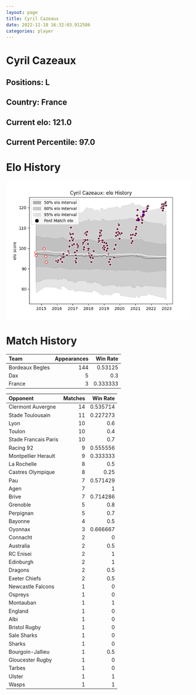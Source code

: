 ```yaml
---  
layout: page  
title: Cyril Cazeaux  
date: 2022-12-18 16:32:03.912586  
categories: player  
---
```

# Cyril Cazeaux

## Positions: L

## Country: France

## Current elo: 121.0

## Current Percentile: 97.0

# Elo History


![elo history](history_CyrilCazeaux.png)
# Match History


| Team            |   Appearances |   Win Rate |
|:----------------|--------------:|-----------:|
| Bordeaux Begles |           144 |   0.53125  |
| Dax             |             5 |   0.3      |
| France          |             3 |   0.333333 |

| Opponent             |   Matches |   Win Rate |
|:---------------------|----------:|-----------:|
| Clermont Auvergne    |        14 |   0.535714 |
| Stade Toulousain     |        11 |   0.227273 |
| Lyon                 |        10 |   0.6      |
| Toulon               |        10 |   0.4      |
| Stade Francais Paris |        10 |   0.7      |
| Racing 92            |         9 |   0.555556 |
| Montpellier Herault  |         9 |   0.333333 |
| La Rochelle          |         8 |   0.5      |
| Castres Olympique    |         8 |   0.25     |
| Pau                  |         7 |   0.571429 |
| Agen                 |         7 |   1        |
| Brive                |         7 |   0.714286 |
| Grenoble             |         5 |   0.8      |
| Perpignan            |         5 |   0.7      |
| Bayonne              |         4 |   0.5      |
| Oyonnax              |         3 |   0.666667 |
| Connacht             |         2 |   0        |
| Australia            |         2 |   0.5      |
| RC Enisei            |         2 |   1        |
| Edinburgh            |         2 |   1        |
| Dragons              |         2 |   0.5      |
| Exeter Chiefs        |         2 |   0.5      |
| Newcastle Falcons    |         1 |   0        |
| Ospreys              |         1 |   0        |
| Montauban            |         1 |   1        |
| England              |         1 |   0        |
| Albi                 |         1 |   0        |
| Bristol Rugby        |         1 |   0        |
| Sale Sharks          |         1 |   0        |
| Sharks               |         1 |   0        |
| Bourgoin-Jallieu     |         1 |   0.5      |
| Gloucester Rugby     |         1 |   0        |
| Tarbes               |         1 |   0        |
| Ulster               |         1 |   1        |
| Wasps                |         1 |   1        |